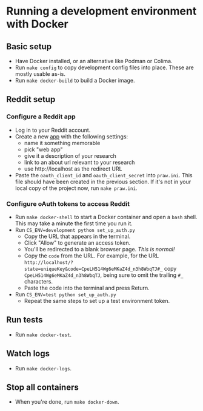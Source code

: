 # Running a development environment with Docker

## Basic setup

- Have Docker installed, or an alternative like Podman or Colima.
- Run `make config` to copy development config files into place. These are mostly usable as-is.
- Run `make docker-build` to build a Docker image.

## Reddit setup

### Configure a Reddit app

- Log in to your Reddit account.
- Create a new [app](https://old.reddit.com/prefs/apps/) with the following settings:
  - name it something memorable
  - pick "web app"
  - give it a description of your research
  - link to an about url relevant to your research
  - use http://localhost as the redirect URL
- Paste the `oauth_client_id` and `oauth_client_secret` into `praw.ini`. This file should have been created in the previous section. If it's not in your local copy of the project now, run `make praw.ini`.

### Configure oAuth tokens to access Reddit

- Run `make docker-shell` to start a Docker container and open a `bash` shell. This may take a minute the first time you run it.
- Run `CS_ENV=development python set_up_auth.py`
  - Copy the URL that appears in the terminal.
  - Click "Allow" to generate an access token.
  - You'll be redirected to a blank browser page. _This is normal!_
  - Copy the `code` from the URL. For example, for the URL `http://localhost/?state=uniqueKey&code=CpeLH514Wg6eMKaZ4d_n3h8WbqTJ#_` copy `CpeLH514Wg6eMKaZ4d_n3h8WbqTJ`, being sure to omit the trailing `#_` characters.
  - Paste the code into the terminal and press Return.
- Run `CS_ENV=test python set_up_auth.py`
  - Repeat the same steps to set up a test environment token.

## Run tests

- Run `make docker-test`.

## Watch logs

- Run `make docker-logs`.

## Stop all containers

- When you're done, run `make docker-down`.
